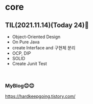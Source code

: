 # core

## TIL(2021.11.14)(Today 24)📌

* Object-Oriented Design
* On Pure Java
* create Interface and 구현체 분리
* OCP, DIP
* SOLID
* Create Junit Test 




</br>

### MyBlog😊😊
https://hardkeepgoing.tistory.com/
